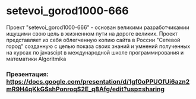 # setevoi_gorod1000-666

Проект "setevoi_gorod1000-666" - основан великими разработчикамии ищущими свою цель в жизненном пути на дороге великих.
Проект представляет из себя облегченную копию сайта в России "Сетевой город" созданную с целью показа своих знаний и умнений полученных на курсах по javascipt в международной школе программирования и математики Algoritmika


### Презентация: https://docs.google.com/presentation/d/1gf0oPPUOfUi6azn2mR9H4qKkGSshPonroqS2E_q8Afg/edit?usp=sharing
